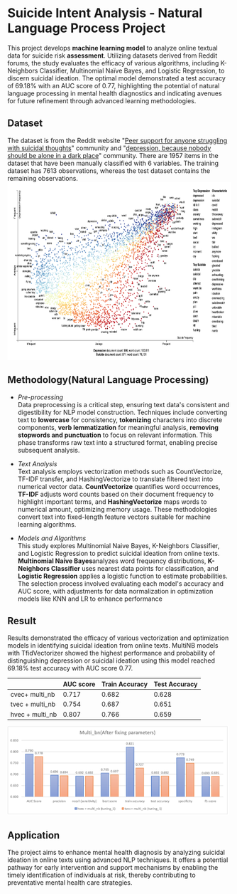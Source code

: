 # Suicide Intent Analysis - Natural Language Process Project
This project develops **machine learning model** to analyze online textual data for suicide risk **assessment**. Utilizing datasets derived from Reddit forums, the study evaluates the efficacy of various algorithms, including K-Neighbors Classifier, Multinomial Naïve Bayes, and Logistic Regression, to discern suicidal ideation. The optimal model demonstrated a test accuracy of 69.18% with an AUC score of 0.77, highlighting the potential of natural language processing in mental health diagnostics and indicating avenues for future refinement through advanced learning methodologies.  

## Dataset 
The dataset is from the Reddit website "[Peer support for anyone struggling with suicidal thoughts](https://www.reddit.com/r/SuicideWatch/ "悬停显示")" community and "[depression, because nobody should be alone in a dark place](https://www.reddit.com/r/depression/ "悬停显示")" community. There are 1957 items in the dataset that have been manually classified with 6 variables. The training dataset has 7613 observations, whereas the test dataset contains the remaining observations.
<img src="/pic/Screen Shot 2024-02-14 at 5.53.51 PM.png" width = "700" height = "400" alt="cmt" />
## Methodology(Natural Language Processing)
* *Pre-processing*  
Data preprocessing is a critical step, ensuring text data's consistent and digestibility for NLP model construction. Techniques include converting text to **lowercase** for consistency, **tokenizing** characters into discrete components, **verb lemmatization** for meaningful analysis, **removing stopwords and punctuation** to focus on relevant information. This phase transforms raw text into a structured format, enabling precise subsequent analysis​.

* *Text Analysis*  
Text analysis employs vectorization methods such as CountVectorize, TF-IDF transfer, and HashingVectorize to translate filtered text into numerical vector data. **CountVectorize** quantifies word occurrences, **TF-IDF** adjusts word counts based on their document frequency to highlight important terms, and **HashingVectorize** maps words to numerical amount, optimizing memory usage. These methodologies convert text into fixed-length feature vectors suitable for machine learning algorithms​.  

* *Models and Algorithms*  
This study explores Multinomial Naive Bayes, K-Neighbors Classifier, and Logistic Regression to predict suicidal ideation from online texts. **Multinomial Naive Bayes**analyzes word frequency distributions, **K-Neighbors Classifier** uses nearest data points for classification, and **Logistic Regression** applies a logistic function to estimate probabilities. The selection process involved evaluating each model's accuracy and AUC score, with adjustments for data normalization in optimization models like KNN and LR to enhance performance

## Result  
Results demonstrated the efficacy of various vectorization and optimization models in identifying suicidal ideation from online texts. MultiNB models with TfidVectorizer showed the highest performance and probability of distinguishing depression or suicidal ideation using this model reached 69.18% test accuracy with AUC score 0.77. 

<div>

|  | AUC score  | Train Accuracy  | Test Accuracy  |
| ---------- | -----------| -----------| -----------|
| cvec+ multi_nb  | 0.717 | 0.682| 0.628 |  
| tvec + multi_nb   | 0.754  | 0.687| 0.651| 
|hvec + multi_nb | 0.807 | 0.766| 0.659 | 

</div>
<img src="/image/result.png" width = "500" height = "200" alt="cmt" />

## Application  
The project aims to enhance mental health diagnosis by analyzing suicidal ideation in online texts using advanced NLP techniques. It offers a potential pathway for early intervention and support mechanisms by enabling the timely identification of individuals at risk, thereby contributing to preventative mental health care strategies.
